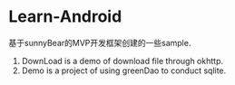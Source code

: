 # Learn-Android
基于sunnyBear的MVP开发框架创建的一些sample.
1. DownLoad is a demo of download file through okhttp.
2. Demo is a project of using greenDao to conduct sqlite.
